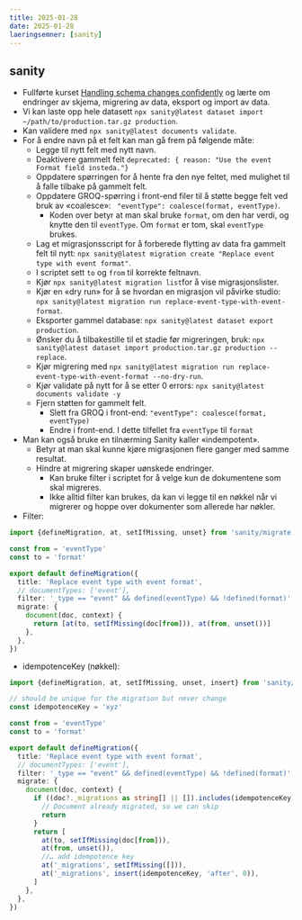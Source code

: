```yaml
---
title: 2025-01-28
date: 2025-01-28
laeringsemner: [sanity]
---
```

## sanity
- Fullførte kurset [Handling schema changes confidently](https://www.sanity.io/learn/course/handling-schema-changes-confidently/introduction-to-schema-change-management) og lærte om endringer av skjema, migrering av data, eksport og import av data.
- Vi kan laste opp hele datasett `npx sanity@latest dataset import ~/path/to/production.tar.gz production`.
- Kan validere med `npx sanity@latest documents validate`.
- For å endre navn på et felt kan man gå frem på følgende måte:
    - Legge til nytt felt med nytt navn.
    - Deaktivere gammelt felt `deprecated: { reason: "Use the event Format field insteda."}`
    - Oppdatere spørringen for å hente fra den nye feltet, med mulighet til å falle tilbake på gammelt felt.
    - Oppdatere GROQ-spørring i front-end filer til å støtte begge felt ved bruk av «coalesce»: ` "eventType": coalesce(format, eventType)`.
        - Koden over betyr at man skal bruke `format`, om den har verdi, og knytte den til `eventType`. Om `format` er tom, skal `eventType` brukes.
    - Lag et migrasjonsscript for å forberede flytting av data fra gammelt felt til nytt: `npx sanity@latest migration create "Replace event type with event format"`.
    - I scriptet sett `to` og `from` til korrekte feltnavn.
    - Kjør `npx sanity@latest migration list`for å vise migrasjonslister.
    - Kjør en «dry run» for å se hvordan en migrasjon vil påvirke studio: `npx sanity@latest migration run replace-event-type-with-event-format`.
    - Eksporter gammel database: `npx sanity@latest dataset export production`.
    - Ønsker du å tilbakestille til et stadie før migreringen, bruk: `npx sanity@latest dataset import production.tar.gz production --replace`.
	- Kjør migrering med `npx sanity@latest migration run replace-event-type-with-event-format --no-dry-run`.
	- Kjør validate på nytt for å se etter 0 errors: `npx sanity@latest documents validate -y`
	- Fjern støtten for gammelt felt.
		- Slett fra GROQ i front-end: `"eventType": coalesce(format, eventType)`
		- Endre i front-end. I dette tilfellet fra `eventType` til `format`
- Man kan også bruke en tilnærming Sanity kaller «indempotent».
    - Betyr at man skal kunne kjøre migrasjonen flere ganger med samme resultat.
    - Hindre at migrering skaper uønskede endringer.
        - Kan bruke filter i scriptet for å velge kun de dokumentene som skal migreres.
        - Ikke alltid filter kan brukes, da kan vi legge til en nøkkel når vi migrerer og hoppe over dokumenter som allerede har nøkler.
- Filter:
```ts
import {defineMigration, at, setIfMissing, unset} from 'sanity/migrate'

const from = 'eventType'
const to = 'format'

export default defineMigration({
  title: 'Replace event type with event format',
  // documentTypes: ['event'],
  filter: '_type == "event" && defined(eventType) && !defined(format)',
  migrate: {
    document(doc, context) {
      return [at(to, setIfMissing(doc[from])), at(from, unset())]
    },
  },
})
```
- idempotenceKey (nøkkel):
```ts
import {defineMigration, at, setIfMissing, unset, insert} from 'sanity/migrate'

// should be unique for the migration but never change
const idempotenceKey = 'xyz' 

const from = 'eventType'
const to = 'format'

export default defineMigration({
  title: 'Replace event type with event format',
  // documentTypes: ['event'],
  filter: '_type == "event" && defined(eventType) && !defined(format)',
  migrate: {
    document(doc, context) {
      if ((doc?._migrations as string[] || []).includes(idempotenceKey)) {
        // Document already migrated, so we can skip
        return
      }
      return [
        at(to, setIfMissing(doc[from])),
        at(from, unset()),
        //… add idempotence key
        at('_migrations', setIfMissing([])),
        at('_migrations', insert(idempotenceKey, 'after', 0)),
      ]
    },
  },
})
```
